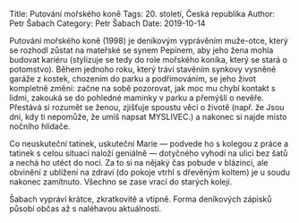 Title: Putování mořského koně
Tags: 20. století, Česká republika
Author: Petr Šabach
Category: Petr Šabach
Date: 2019-10-14

Putování mořského koně (1998) je deníkovým vyprávěním muže-otce, který se rozhodl zůstat na mateřské se synem Pepínem, aby jeho žena mohla budovat kariéru (stylizuje se tedy do role mořského koníka, který se stará o potomstvo). Během jednoho roku, který tráví stavěním synkovy vysněné garáže z kostek, chozením do parku a podřimováním, se jeho život kompletně změní: začne na sobě pozorovat, jak moc mu chybí kontakt s lidmi, zakouká se do pohledné maminky v parku a přemýšlí o nevěře. Přestává si rozumět se ženou, zjišťuje spoustu věcí o životě (např. že Jsou dni, kdy ti nepomůže, že umíš napsat MYSLIVEC.) a nakonec si najde místo nočního hlídače.

Co neuskuteční tatínek, uskuteční Marie — podvede ho s kolegou z práce a tatínek s celou situací naloží geniálně — dotyčného vyhodí na ulici bez šatů a nechá ho utéct do noci. Za to si na nějaký čas pobude v blázinci, ale obvinění z ublížení na zdraví (do pokoje vtrhl s dřevěným koltem) je u soudu nakonec zamítnuto. Všechno se zase vrací do starých kolejí.

Šabach vypráví krátce, zkratkovitě a vtipně. Forma deníkových zápisků působí občas až s naléhavou aktuálností.

